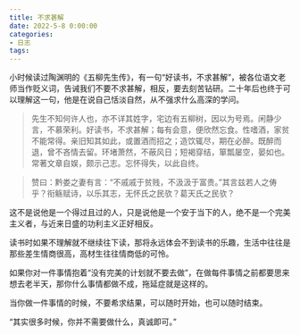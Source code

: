 ```yaml
---
title: 不求甚解
date: 2022-5-8 0:00:00
categories:
- 日志
tags:
---
```


小时候读过陶渊明的《五柳先生传》，有一句“好读书，不求甚解”，被各位语文老师当作贬义词，告诫我们不要不求甚解，相反，要去刻苦钻研。二十年后也终于可以理解这一句，他是在说自己恬淡自然，从不强求什么高深的学问。

>先生不知何许人也，亦不详其姓字，宅边有五柳树，因以为号焉。闲静少言，不慕荣利。好读书，不求甚解；每有会意，便欣然忘食。性嗜酒，家贫不能常得。亲旧知其如此，或置酒而招之；造饮辄尽，期在必醉。既醉而退，曾不吝情去留。环堵萧然，不蔽风日；短褐穿结，箪瓢屡空，晏如也。常著文章自娱，颇示己志。忘怀得失，以此自终。 <!-- more -->

>赞曰：黔娄之妻有言：“不戚戚于贫贱，不汲汲于富贵。”其言兹若人之俦乎？衔觞赋诗，以乐其志，无怀氏之民欤？葛天氏之民欤？

这不是说他是一个得过且过的人，只是说他是一个安于当下的人，绝不是一个完美主义者，与近来日盛的功利主义正好相反。

读书时如果不理解就不继续往下读，那将永远体会不到读书的乐趣，生活中往往是那些差生情商很高，高材生往往情商低的可怜。

如果你对一件事情抱着“没有完美的计划就不要去做”，在做每件事情之前都要思来想去老半天，那你什么事情都做不成，拖延症就是这样的。

当你做一件事情的时候，不要希求结果，可以随时开始，也可以随时结束。

“其实很多时候，你并不需要做什么，真诚即可。”
